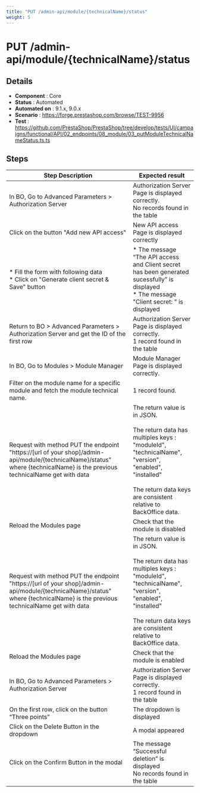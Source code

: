 ```yaml
---
title: "PUT /admin-api/module/{technicalName}/status"
weight: 5
---
```


# PUT /admin-api/module/{technicalName}/status
## Details
* **Component** : Core
* **Status** : Automated
* **Automated on** : 9.1.x, 9.0.x
* **Scenario** : https://forge.prestashop.com/browse/TEST-9956
* **Test** : https://github.com/PrestaShop/PrestaShop/tree/develop/tests/UI/campaigns/functional/API/02_endpoints/08_module/03_putModuleTechnicalNameStatus.ts.ts

## Steps
| Step Description | Expected result |
| ----- | ----- |
| In BO, Go to Advanced Parameters > Authorization Server | Authorization Server Page is displayed correctly.<br>No records found in the table |
| Click on the button "Add new API access" | New API access Page is displayed correctly |
| * Fill the form with following data<br> * Click on "Generate client secret & Save" button | * The message “The API access and Client secret has been generated sucessfully” is displayed<br> * The message "Client secret: " is displayed |
| Return to BO > Advanced Parameters > Authorization Server and get the ID of the first row | Authorization Server Page is displayed correctly.<br>1 record found in the table |
| In BO, Go to Modules > Module Manager | Module Manager Page is displayed correctly. |
| Filter on the module name for a specific module and fetch the module technical name. | 1 record found. |
| Request with method PUT the endpoint "https://[url of your shop]/admin-api/module/\{technicalName}/status" where \{technicalName} is the previous technicalName get with data | The return value is in JSON.<br><br>The return data has multiples keys : "moduleId", "technicalName", "version", "enabled", "installed"<br><br>The return data keys are consistent relative to BackOffice data. |
| Reload the Modules page | Check that the module is disabled |
| Request with method PUT the endpoint "https://[url of your shop]/admin-api/module/\{technicalName}/status" where \{technicalName} is the previous technicalName get with data | The return value is in JSON.<br><br>The return data has multiples keys : "moduleId", "technicalName", "version", "enabled", "installed"<br><br>The return data keys are consistent relative to BackOffice data. |
| Reload the Modules page | Check that the module is enabled |
| In BO, Go to Advanced Parameters > Authorization Server | Authorization Server Page is displayed correctly.<br>1 record found in the table |
| On the first row, click on the button “Three points” | The dropdown is displayed |
| Click on the Delete Button in the dropdown | A modal appeared |
| Click on the Confirm Button in the modal | The message “Successful deletion” is displayed<br>No records found in the table |
